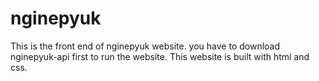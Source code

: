 # nginepyuk
This is the front end of nginepyuk website. you have to download nginepyuk-api first to run the website. This website is built with html and css.
